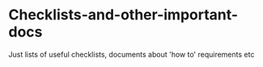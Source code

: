 # Checklists-and-other-important-docs

Just lists of useful checklists, documents about 'how to' requirements etc
